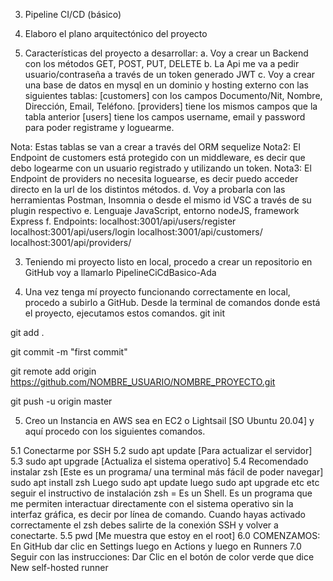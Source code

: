 3. Pipeline CI/CD (básico)
1.	Elaboro el plano arquitectónico del proyecto

2.	Características del proyecto a desarrollar:
a.	Voy a crear un Backend con los métodos GET, POST, PUT, DELETE 
b.	La Api me va a pedir usuario/contraseña a través de un token generado JWT
c.	Voy a crear una base de datos en mysql en un dominio y hosting externo con las siguientes tablas: 
[customers] con los campos Documento/Nit, Nombre, Dirección, Email, Teléfono. 
[providers] tiene los mismos campos que  la tabla anterior
[users] tiene los campos username, email y password para poder registrame y loguearme.

Nota: Estas tablas se van a crear a través del ORM sequelize
Nota2: El Endpoint de customers está protegido con un middleware, es decir que debo logearme con un usuario registrado y utilizando un token.
Nota3: El Endpoint de providers no necesita loguearse, es decir puedo acceder directo en la url de los distintos métodos.
d.	Voy a probarla con las herramientas Postman, Insomnia o desde el mismo id VSC a través de su plugin respectivo
e.	Lenguaje JavaScript, entorno nodeJS, framework Express
f.	Endpoints:
localhost:3001/api/users/register
localhost:3001/api/users/login
localhost:3001/api/customers/
localhost:3001/api/providers/

3.	Teniendo mi proyecto listo en local, procedo a crear un repositorio en GitHub voy a llamarlo PipelineCiCdBasico-Ada

4.	Una vez tenga mí proyecto funcionando correctamente en local, procedo a subirlo a GitHub. Desde la terminal de comandos donde está el proyecto, ejecutamos estos comandos.
git init

git add .

git commit -m "first commit"

git remote add origin https://github.com/NOMBRE_USUARIO/NOMBRE_PROYECTO.git

git push -u origin master

5.	Creo un Instancia en AWS sea en EC2 o Lightsail  [SO Ubuntu 20.04] y aquí procedo con los siguientes comandos. 

5.1	Conectarme por SSH
5.2	sudo apt update [Para actualizar el servidor]
5.3	sudo apt upgrade [Actualiza el sistema operativo]
5.4	Recomendado instalar zsh [Este es un programa/ una terminal más fácil de poder navegar] sudo apt install zsh Luego 
sudo apt update luego sudo apt upgrade etc etc seguir el instructivo de instalación
zsh =  Es un Shell. Es un programa que me permiten interactuar directamente con el sistema operativo sin la interfaz gráfica, 
es decir por línea de comando. Cuando hayas activado correctamente el zsh debes salirte de la conexión SSH y volver a conectarte.
5.5	pwd  [Me muestra que estoy en el root]
6.0	COMENZAMOS: En GitHub dar clic en Settings luego en Actions y luego en Runners
7.0	Seguir con las instrucciones: Dar Clic en el botón de color verde que dice New self-hosted runner
